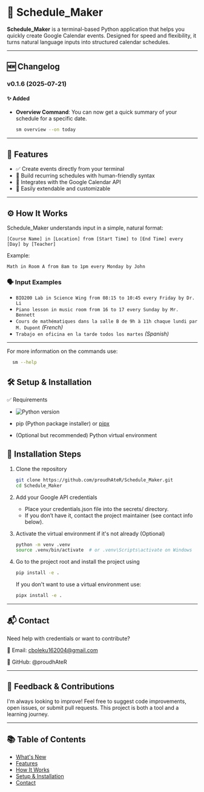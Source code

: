 # 📅 Schedule_Maker

**Schedule_Maker** is a terminal-based Python application that helps you quickly create Google Calendar events. Designed
for speed and flexibility, it turns natural language inputs into structured calendar schedules.

---

## 🆕 Changelog

### v0.1.6 (2025‑07‑21)

#### ✨ Added

- **Overview Command**: You can now get a quick summary of your schedule for a specific date.
   ```bash
   sm overview --on today
   ```

---

## 🚀 Features

- ✅ Create events directly from your terminal
- 📆 Build recurring schedules with human-friendly syntax
- 🔌 Integrates with the Google Calendar API
- 🧩 Easily extendable and customizable

---

## ⚙️ How It Works

Schedule_Maker understands input in a simple, natural format:

```
[Course Name] in [Location] from [Start Time] to [End Time] every [Day] by [Teacher]
```

Example:

```
Math in Room A from 8am to 1pm every Monday by John
```

### 🗣️ Input Examples

- `BIO200 Lab in Science Wing from 08:15 to 10:45 every Friday by Dr. Li`
- `Piano lesson in music room from 16 to 17 every Sunday by Mr. Bennett`
- `Cours de mathématiques dans la salle B de 9h à 11h chaque lundi par M. Dupont` *(French)*
- `Trabajo en oficina en la tarde todos los martes` *(Spanish)*

---

For more information on the commands use:

   ```bash
     sm --help
   ```

## 🛠️ Setup & Installation

✅ Requirements

- ![Python version](https://img.shields.io/badge/python-3.10%2B-blue)

- pip (Python package installer)
  or [pipx](https://pypa.github.io/pipx/)

- (Optional but recommended) Python virtual environment

## 🔧 Installation Steps

1. Clone the repository
   ```bash
   git clone https://github.com/proudhAteR/Schedule_Maker.git
   cd Schedule_Maker
   ```

2. Add your Google API credentials
    - Place your credentials.json file into the secrets/ directory.
    - If you don’t have it, contact the project maintainer (see contact info below).

3. Activate the virtual environment if it's not already (Optional)

   ```bash
   python -m venv .venv
   source .venv/bin/activate  # or .venv\Scripts\activate on Windows
   ````

4. Go to the project root and install the project using

   ```bash
   pip install -e .
   ````
   If you don't want to use a virtual environment use:
   ```bash
   pipx install -e .
   ````

---

## 📬 Contact

Need help with credentials or want to contribute?

📧 Email: cboleku162004@gmail.com

💬 GitHub: @proudhAteR

---

## 🙏 Feedback & Contributions

I'm always looking to improve!
Feel free to suggest code improvements, open issues, or submit pull requests.
This project is both a tool and a learning journey.

---

## 📚 Table of Contents

- [What's New](#-changelog)
- [Features](#-features)
- [How It Works](#-how-it-works)
- [Setup & Installation](#-setup--installation)
- [Contact](#-contact)
